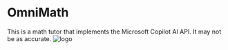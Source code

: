 # OmniMath
This is a math tutor that implements the Microsoft Copilot AI API. It may not be as accurate.
![logo](https://github.com/user-attachments/assets/781d48ff-3d7f-4c09-a1e5-a4846f12e67e)
